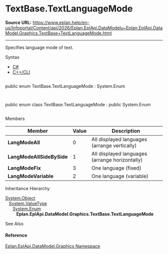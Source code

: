# TextBase.TextLanguageMode

**Source URL:** https://www.eplan.help/en-us/Infoportal/Content/api/2026/Eplan.EplApi.DataModelu~Eplan.EplApi.DataModel.Graphics.TextBase+TextLanguageMode.html

---

Specifies language mode of text.

Syntax

- [C#](#i-syntax-CS)
- [C++/CLI](#i-syntax-CPP2005)

```
```
public enum TextBase.TextLanguageMode : System.Enum
```
```

```
```
public enum class TextBase.TextLanguageMode : public System.Enum
```
```

Members

| Member | Value | Description |
| --- | --- | --- |
| **LangModeAll** | 0 | All displayed languages (arrange vertically) |
| **LangModeAllSideBySide** | 1 | All displayed languages (arrange horizontally) |
| **LangModeFix** | 3 | One language (fixed) |
| **LangModeVariable** | 2 | One language (variable) |

Inheritance Hierarchy

[System.Object](#)  
   [System.ValueType](#)  
      [System.Enum](#)  
         **Eplan.EplApi.DataModel.Graphics.TextBase.TextLanguageMode**

See Also

#### Reference

[Eplan.EplApi.DataModel.Graphics Namespace](Eplan.EplApi.DataModelu~Eplan.EplApi.DataModel.Graphics_namespace.html)